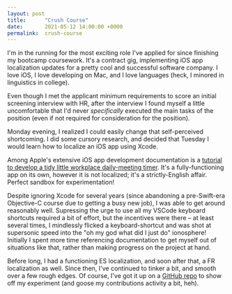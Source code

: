 ```yaml
---
layout: post
title:      "Crush Course"
date:       2021-05-12 14:00:00 +0000
permalink:  crush-course
---
```



I'm in the running for the most exciting role I've applied for since finishing my bootcamp coursework. It's a contract gig, implementing iOS app localization updates for a pretty cool and successful software company. I love iOS, I love developing on Mac, and I love languages (heck, I minored in linguistics in college). 

Even though I met the applicant minimum requirements to score an initial screening interview with HR, after the interview I found myself a little uncomfortable that I'd never *specifically* executed the main tasks of the position (even if not required for consideration for the position). 

Monday evening, I realized I could easily change that self-perceived shortcoming. I did some cursory research, and decided that Tuesday I would learn how to localize an iOS app using Xcode. 

Among Apple's extensive iOS app development documentation is a [tutorial to develop a tidy little workplace daily-meeting timer](https://developer.apple.com/tutorials/app-dev-training). It's a fully-functioning app on its own, however it is not localized; it's a strictly-English affair. Perfect sandbox for experimentation!

Despite ignoring Xcode for several years (since abandoning a pre-Swift-era Objective-C course due to getting a busy new job), I was able to get around reasonably well. Supressing the urge to use all my VSCode keyboard shortcuts required a bit of effort, but the incentives were there – at least several times, I mindlessly flicked a keyboard-shortcut and was shot at supersonic speed into the "oh my god what did I just do" ionosphere! Initially I spent more time referencing documentation to get myself out of situations like that, rather than making progress on the project at hand. 

Before long, I had a functioning ES localization, and soon after that, a FR localization as well. Since then, I've continued to tinker a bit, and smooth over a few rough edges. Of course, I've got it up on a [GitHub repo](https://github.com/s-blais/scrumdinger-localized) to show off my experiment (and goose my contributions activity a bit, heh).